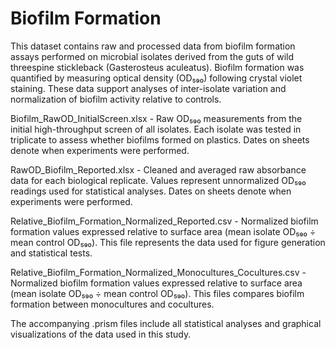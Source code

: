 # Biofilm Formation

This dataset contains raw and processed data from biofilm formation assays performed on microbial isolates derived from the guts of wild threespine stickleback (Gasterosteus aculeatus). Biofilm formation was quantified by measuring optical density (OD₅₉₀) following crystal violet staining. These data support analyses of inter-isolate variation and normalization of biofilm activity relative to controls.

Biofilm_RawOD_InitialScreen.xlsx - Raw OD₅₉₀ measurements from the initial high-throughput screen of all isolates. Each isolate was tested in triplicate to assess whether biofilms formed on plastics. Dates on sheets denote when experiments were performed.

RawOD_Biofilm_Reported.xlsx - Cleaned and averaged raw absorbance data for each biological replicate. Values represent unnormalized OD₅₉₀ readings used for statistical analyses. Dates on sheets denote when experiments were performed.

Relative_Biofilm_Formation_Normalized_Reported.csv - Normalized biofilm formation values expressed relative to surface area (mean isolate OD₅₉₀ ÷ mean control OD₅₉₀). This file represents the data used for figure generation and statistical tests.

Relative_Biofilm_Formation_Normalized_Monocultures_Cocultures.csv - Normalized biofilm formation values expressed relative to surface area (mean isolate OD₅₉₀ ÷ mean control OD₅₉₀). This files compares biofilm formation between monocultures and cocultures.

The accompanying .prism files include all statistical analyses and graphical visualizations of the data used in this study.

